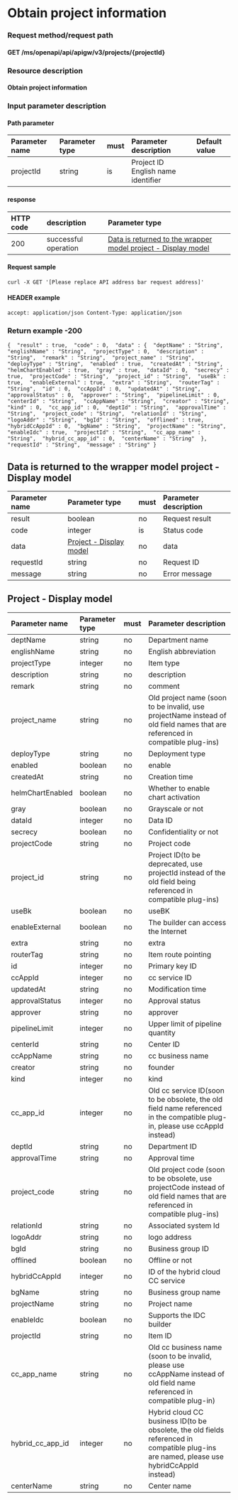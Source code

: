# Obtain project information

### Request method/request path

#### GET /ms/openapi/api/apigw/v3/projects/{projectId}

### Resource description

#### Obtain project information

### Input parameter description

#### Path parameter

| Parameter name | Parameter type | must | Parameter description              | Default value |
| :------------- | :------------- | :--- | :--------------------------------- | :------------ |
| projectId      | string         | is   | Project ID English name identifier |               |

#### response

| HTTP code | description          | Parameter type                                               |
| :-------- | :------------------- | :----------------------------------------------------------- |
| 200       | successful operation | [Data is returned to the wrapper model project - Display model](get-project-information.md) |

#### Request sample

```
curl -X GET '[Please replace API address bar request address]' 
```

#### HEADER example

```
accept: application/json Content-Type: application/json 
```

### Return example -200

```
{  "result" : true,  "code" : 0,  "data" : {  "deptName" : "String",  "englishName" : "String",  "projectType" : 0,  "description" : "String",  "remark" : "String",  "project_name" : "String",  "deployType" : "String",  "enabled" : true,  "createdAt" : "String",  "helmChartEnabled" : true,  "gray" : true,  "dataId" : 0,  "secrecy" : true,  "projectCode" : "String",  "project_id" : "String",  "useBk" : true,  "enableExternal" : true,  "extra" : "String",  "routerTag" : "String",  "id" : 0,  "ccAppId" : 0,  "updatedAt" : "String",  "approvalStatus" : 0,  "approver" : "String",  "pipelineLimit" : 0,  "centerId" : "String",  "ccAppName" : "String",  "creator" : "String",  "kind" : 0,  "cc_app_id" : 0,  "deptId" : "String",  "approvalTime" : "String",  "project_code" : "String",  "relationId" : "String",  "logoAddr" : "String",  "bgId" : "String",  "offlined" : true,  "hybridCcAppId" : 0,  "bgName" : "String",  "projectName" : "String",  "enableIdc" : true,  "projectId" : "String",  "cc_app_name" : "String",  "hybrid_cc_app_id" : 0,  "centerName" : "String"  },  "requestId" : "String",  "message" : "String" } 
```

## Data is returned to the wrapper model project - Display model

| Parameter name | Parameter type                                        | must | Parameter description |
| :------------- | :---------------------------------------------------- | :--- | :-------------------- |
| result         | boolean                                               | no   | Request result        |
| code           | integer                                               | is   | Status code           |
| data           | [Project - Display model](get-project-information.md) | no   | data                  |
| requestId      | string                                                | no   | Request ID            |
| message        | string                                                | no   | Error message         |

## Project - Display model

| Parameter name   | Parameter type | must | Parameter description                                        |
| :--------------- | :------------- | :--- | :----------------------------------------------------------- |
| deptName         | string         | no   | Department name                                              |
| englishName      | string         | no   | English abbreviation                                         |
| projectType      | integer        | no   | Item type                                                    |
| description      | string         | no   | description                                                  |
| remark           | string         | no   | comment                                                      |
| project_name     | string         | no   | Old project name (soon to be invalid, use projectName instead of old field names that are referenced in compatible plug-ins) |
| deployType       | string         | no   | Deployment type                                              |
| enabled          | boolean        | no   | enable                                                       |
| createdAt        | string         | no   | Creation time                                                |
| helmChartEnabled | boolean        | no   | Whether to enable chart activation                           |
| gray             | boolean        | no   | Grayscale or not                                             |
| dataId           | integer        | no   | Data ID                                                      |
| secrecy          | boolean        | no   | Confidentiality or not                                       |
| projectCode      | string         | no   | Project code                                                 |
| project_id       | string         | no   | Project ID(to be deprecated, use projectId instead of the old field being referenced in compatible plug-ins) |
| useBk            | boolean        | no   | useBK                                                        |
| enableExternal   | boolean        | no   | The builder can access the Internet                          |
| extra            | string         | no   | extra                                                        |
| routerTag        | string         | no   | Item route pointing                                          |
| id               | integer        | no   | Primary key ID                                               |
| ccAppId          | integer        | no   | cc service ID                                                |
| updatedAt        | string         | no   | Modification time                                            |
| approvalStatus   | integer        | no   | Approval status                                              |
| approver         | string         | no   | approver                                                     |
| pipelineLimit    | integer        | no   | Upper limit of pipeline quantity                             |
| centerId         | string         | no   | Center ID                                                    |
| ccAppName        | string         | no   | cc business name                                             |
| creator          | string         | no   | founder                                                      |
| kind             | integer        | no   | kind                                                         |
| cc_app_id        | integer        | no   | Old cc service ID(soon to be obsolete, the old field name referenced in the compatible plug-in, please use ccAppId instead) |
| deptId           | string         | no   | Department ID                                                |
| approvalTime     | string         | no   | Approval time                                                |
| project_code     | string         | no   | Old project code (soon to be obsolete, use projectCode instead of old field names that are referenced in compatible plug-ins) |
| relationId       | string         | no   | Associated system Id                                         |
| logoAddr         | string         | no   | logo address                                                 |
| bgId             | string         | no   | Business group ID                                            |
| offlined         | boolean        | no   | Offline or not                                               |
| hybridCcAppId    | integer        | no   | ID of the hybrid cloud CC service                            |
| bgName           | string         | no   | Business group name                                          |
| projectName      | string         | no   | Project name                                                 |
| enableIdc        | boolean        | no   | Supports the IDC builder                                     |
| projectId        | string         | no   | Item ID                                                      |
| cc_app_name      | string         | no   | Old cc business name (soon to be invalid, please use ccAppName instead of old field name referenced in compatible plug-in) |
| hybrid_cc_app_id | integer        | no   | Hybrid cloud CC business ID(to be obsolete, the old fields referenced in compatible plug-ins are named, please use hybridCcAppId instead) |
| centerName       | string         | no   | Center name                                                  |
